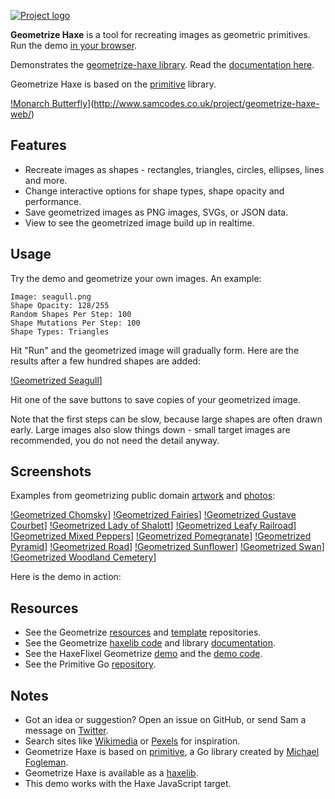 [![Project logo](https://github.com/Tw1ddle/geometrize-haxe-web/blob/master/screenshots/logo.png?raw=true "Geometrize Haxe Web Demo Project logo")](http://www.samcodes.co.uk/project/geometrize-haxe-web/)

**Geometrize Haxe** is a tool for recreating images as geometric primitives. Run the demo [in your browser](http://www.samcodes.co.uk/project/geometrize-haxe-web/).

Demonstrates the [geometrize-haxe library](https://github.com/Tw1ddle/geometrize-haxe). Read the [documentation here](http://tw1ddle.github.io/geometrize-haxe/).

Geometrize Haxe is based on the [primitive](https://github.com/fogleman/primitive) library.

[!Monarch Butterfly](https://github.com/Tw1ddle/geometrize-haxe-web/blob/master/screenshots/monarch_butterfly.jpg?raw=true "Monarch Butterfly")](http://www.samcodes.co.uk/project/geometrize-haxe-web/)

## Features
* Recreate images as shapes - rectangles, triangles, circles, ellipses, lines and more.
* Change interactive options for shape types, shape opacity and performance.
* Save geometrized images as PNG images, SVGs, or JSON data.
* View to see the geometrized image build up in realtime.

## Usage

Try the demo and geometrize your own images. An example:

```
Image: seagull.png
Shape Opacity: 128/255
Random Shapes Per Step: 100
Shape Mutations Per Step: 100
Shape Types: Triangles
```

Hit "Run" and the geometrized image will gradually form. Here are the results after a few hundred shapes are added:

[!Geometrized Seagull](https://github.com/Tw1ddle/geometrize-haxe-web/blob/master/screenshots/seagull.jpg?raw=true "A seagull geometrized into triangles")]

Hit one of the save buttons to save copies of your geometrized image.

Note that the first steps can be slow, because large shapes are often drawn early. Large images also slow things down - small target images are recommended, you do not need the detail anyway.

## Screenshots

Examples from geometrizing public domain [artwork](https://commons.wikimedia.org/wiki/Category:Paintings_by_painter) and [photos](https://www.pexels.com/public-domain-images/):

[!Geometrized Chomsky](https://github.com/Tw1ddle/geometrize-haxe-web/blob/master/screenshots/chomsky.jpg?raw=true "Noam Chomsky")]
[!Geometrized Fairies](https://github.com/Tw1ddle/geometrize-haxe-web/blob/master/screenshots/fairies.jpg?raw=true "Fairies")]
[!Geometrized Gustave Courbet](https://github.com/Tw1ddle/geometrize-haxe-web/blob/master/screenshots/gustave_courbet.jpg?raw=true "Gustave Courbet")]
[!Geometrized Lady of Shalott](https://github.com/Tw1ddle/geometrize-haxe-web/blob/master/screenshots/lady_of_shalott.jpg?raw=true "Lady of Shalott")]
[!Geometrized Leafy Railroad](https://github.com/Tw1ddle/geometrize-haxe-web/blob/master/screenshots/leafy_railroad.jpg?raw=true "Leafy Railroad")]
[!Geometrized Mixed Peppers](https://github.com/Tw1ddle/geometrize-haxe-web/blob/master/screenshots/mixed_peppers.jpg?raw=true "Mixed Peppers")]
[!Geometrized Pomegranate](https://github.com/Tw1ddle/geometrize-haxe-web/blob/master/screenshots/pomegranate.jpg?raw=true "Pomegranate")]
[!Geometrized Pyramid](https://github.com/Tw1ddle/geometrize-haxe-web/blob/master/screenshots/pyramid.jpg?raw=true "Pyramid")]
[!Geometrized Road](https://github.com/Tw1ddle/geometrize-haxe-web/blob/master/screenshots/road.jpg?raw=true "Road")]
[!Geometrized Sunflower](https://github.com/Tw1ddle/geometrize-haxe-web/blob/master/screenshots/sunflower.jpg?raw=true "Sunflower")]
[!Geometrized Swan](https://github.com/Tw1ddle/geometrize-haxe-web/blob/master/screenshots/swan.jpg?raw=true "Swan")]
[!Geometrized Woodland Cemetery](https://github.com/Tw1ddle/geometrize-haxe-web/blob/master/screenshots/woodland_cemetery.jpg?raw=true "Woodland Cemetery")]

Here is the demo in action:

## Resources

* See the Geometrize [resources](https://github.com/Tw1ddle/geometrize-resources) and [template](https://github.com/Tw1ddle/geometrize-templates) repositories.
* See the Geometrize [haxelib code](https://github.com/Tw1ddle/geometrize-haxe) and library [documentation](http://tw1ddle.github.io/geometrize-haxe/).
* See the HaxeFlixel Geometrize [demo](http://tw1ddle.github.io/geometrize-haxe-demo/) and the [demo code](https://github.com/Tw1ddle/geometrize-haxe-demo/).
* See the Primitive Go [repository](https://github.com/fogleman/primitive).

## Notes
* Got an idea or suggestion? Open an issue on GitHub, or send Sam a message on [Twitter](https://twitter.com/Sam_Twidale).
* Search sites like [Wikimedia](https://en.wikipedia.org/wiki/List_of_Pre-Raphaelite_paintings) or [Pexels](https://www.pexels.com/) for inspiration.
* Geometrize Haxe is based on [primitive](https://github.com/fogleman/primitive), a Go library created by [Michael Fogleman](https://github.com/fogleman).
* Geometrize Haxe is available as a [haxelib](https://lib.haxe.org/p/geometrize-haxe).
* This demo works with the Haxe JavaScript target.
